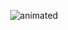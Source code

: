 <p align="center">
  <img src="https://media.giphy.com/media/vFKqnCdLPNOKc/giphy.gif" alt="animated" />
</p>
